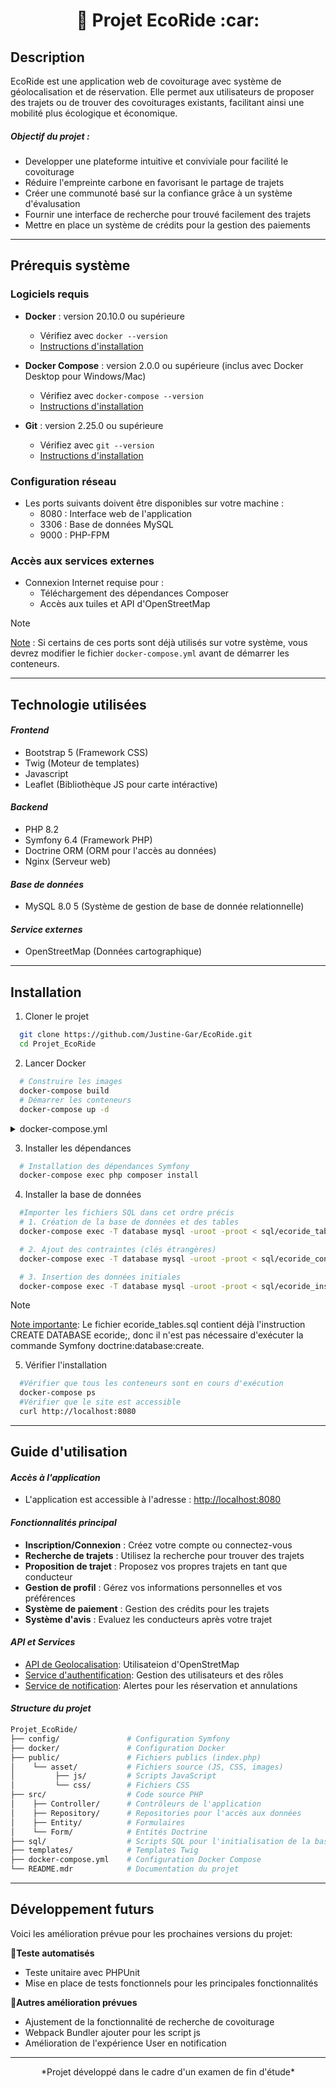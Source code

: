 <div align="center">
  <h1>🌱 Projet EcoRide :car:</h1>
</div>

## Description
EcoRide est une application web de covoiturage avec système de géolocalisation et de réservation. 
Elle permet aux utilisateurs de proposer des trajets ou de trouver des covoiturages existants, facilitant ainsi une mobilité plus écologique et économique.

#####  **Objectif du projet :**
- Developper une plateforme intuitive et conviviale pour facilité le covoiturage
- Réduire l'empreinte carbone en favorisant le partage de trajets
- Créer une communoté basé sur la confiance grâce à un système d'évalusation
- Fournir une interface de recherche pour trouvé facilement des trajets
- Mettre en place un système de crédits pour la gestion des paiements

___


## Prérequis système

### Logiciels requis
- **Docker** : version 20.10.0 ou supérieure
  - Vérifiez avec `docker --version`
  - [Instructions d'installation](https://docs.docker.com/get-docker/)

- **Docker Compose** : version 2.0.0 ou supérieure (inclus avec Docker Desktop pour Windows/Mac)
  - Vérifiez avec `docker-compose --version`
  - [Instructions d'installation](https://docs.docker.com/compose/install/)

- **Git** : version 2.25.0 ou supérieure
  - Vérifiez avec `git --version`
  - [Instructions d'installation](https://git-scm.com/downloads)

### Configuration réseau
- Les ports suivants doivent être disponibles sur votre machine :
  - 8080 : Interface web de l'application
  - 3306 : Base de données MySQL
  - 9000 : PHP-FPM

### Accès aux services externes
- Connexion Internet requise pour :
  - Téléchargement des dépendances Composer
  - Accès aux tuiles et API d'OpenStreetMap

> [!NOTE]
> <ins>Note</ins> : Si certains de ces ports sont déjà utilisés sur votre système, vous devrez modifier le fichier `docker-compose.yml` avant de démarrer les conteneurs.


___


## Technologie utilisées

#### ***Frontend***
- Bootstrap 5 (Framework CSS)
- Twig (Moteur de templates)
- Javascript
- Leaflet (Bibliothèque JS pour carte intéractive)

#### ***Backend***
- PHP 8.2
- Symfony 6.4 (Framework PHP)
- Doctrine ORM (ORM pour l'accès au données)
- Nginx (Serveur web)

#### ***Base de données***
- MySQL 8.0 5 (Système de gestion de base de donnée relationnelle)

#### ***Service externes***
- OpenStreetMap (Données cartographique)

___


## Installation
1. Cloner le projet
```bash
  git clone https://github.com/Justine-Gar/EcoRide.git
  cd Projet_EcoRide
```
2. Lancer Docker
```bash
  # Construire les images
  docker-compose build
  # Démarrer les conteneurs
  docker-compose up -d
```

<details>
  Voici un extrait du fichier docker-compose.yml pour référence :<summary>docker-compose.yml</summary>
  
    version: '3.8'

    services:
      # Serveur web NGINX
      nginx:
        image: nginx:1.21-alpine
        container_name: ecoride_nginx
        ports:
          - "8080:80"
        volumes:
          - ./public:/var/www/html/public:ro
          - ./docker/nginx/conf.d:/etc/nginx/conf.d
        depends_on:
          - php
        networks:
          - ecoride_network

      # Service PHP pour Symfony
      php:
        build:
          context: ./docker/php
        container_name: ecoride_php
        volumes:
          - .:/var/www/html
        environment:
          - APP_ENV=dev
          - DATABASE_URL=mysql://root:root@database:3306/ecoride
        depends_on:
          - database
        networks:
          - ecoride_network

      # Base de données MySQL
      database:
        image: mysql:8.0
        container_name: ecoride_database
        ports:
          - "3306:3306"
        environment:
          - MYSQL_ROOT_PASSWORD=root
          - MYSQL_DATABASE=ecoride
        volumes:
          - ecoride_database_data:/var/lib/mysql
        networks:
          - ecoride_network

    # [Suite du fichier omis pour brevité]
    
</details>

3. Installer les dépendances
```bash
  # Installation des dépendances Symfony
  docker-compose exec php composer install
```
4. Installer la base de données
```bash
  #Importer les fichiers SQL dans cet ordre précis
  # 1. Création de la base de données et des tables
  docker-compose exec -T database mysql -uroot -proot < sql/ecoride_tables.sql

  # 2. Ajout des contraintes (clés étrangères)
  docker-compose exec -T database mysql -uroot -proot < sql/ecoride_constraints.sql

  # 3. Insertion des données initiales
  docker-compose exec -T database mysql -uroot -proot < sql/ecoride_insert.sql
```
> [!NOTE]
> <ins>Note importante</ins>: Le fichier ecoride_tables.sql contient déjà l'instruction CREATE DATABASE ecoride;, donc il n'est pas nécessaire d'exécuter la commande Symfony doctrine:database:create.

5. Vérifier l'installation
```bash
  #Vérifier que tous les conteneurs sont en cours d'exécution
  docker-compose ps
  #Vérifier que le site est accessible
  curl http://localhost:8080
```
___


## Guide d'utilisation

#### ***Accès à l'application***
- L'application est accessible à l'adresse : [http://localhost:8080](http://localhost:8080)

#### ***Fonctionnalités principal***
- **Inscription/Connexion** : Créez votre compte ou connectez-vous
- **Recherche de trajets** : Utilisez la recherche pour trouver des trajets
- **Proposition de trajet** : Proposez vos propres trajets en tant que conducteur
- **Gestion de profil** : Gérez vos informations personnelles et vos préférences 
- **Système de paiement** : Gestion des crédits pour les trajets
- **Système d'avis** : Evaluez les conducteurs après votre trajet

#### ***API et Services***
- <ins>API de Geolocalisation</ins>: Utilisateion d'OpenStretMap
- <ins>Service d'authentification</ins>: Gestion des utilisateurs et des rôles
- <ins>Service de notification</ins>: Alertes pour les réservation et annulations

#### ***Structure du projet***
```bash
Projet_EcoRide/
├── config/               # Configuration Symfony
├── docker/               # Configuration Docker
├── public/               # Fichiers publics (index.php)
│    └── asset/           # Fichiers source (JS, CSS, images)
│         ├── js/         # Scripts JavaScript
│         └── css/        # Fichiers CSS
├── src/                  # Code source PHP
│    ├── Controller/      # Contrôleurs de l'application
│    ├── Repository/      # Repositories pour l'accès aux données
│    ├── Entity/          # Formulaires
│    └── Form/            # Entités Doctrine
├── sql/                  # Scripts SQL pour l'initialisation de la base de données
├── templates/            # Templates Twig
├── docker-compose.yml    # Configuration Docker Compose
└── README.mdr            # Documentation du projet
```

___


## Développement futurs
Voici les amélioration prévue pour les prochaines versions du projet:

🧪**Teste automatisés**
- Teste unitaire avec PHPUnit
- Mise en place de tests fonctionnels pour les principales fonctionnalités

🚀**Autres amélioration prévues**
- Ajustement de la fonctionnalité de recherche de covoiturage
- Webpack Bundler ajouter pour les script js
- Amélioration de l'expérience User en notification 


___

<div align="center">
  *Projet développé dans le cadre d'un examen de fin d'étude*
</div>
